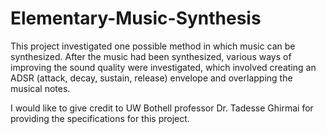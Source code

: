 # Elementary-Music-Synthesis
This project investigated one possible method in which music can be synthesized. After the music had been synthesized, various ways of improving the sound quality were investigated, which involved creating an ADSR (attack, decay, sustain, release) envelope and overlapping the musical notes.

I would like to give credit to UW Bothell professor Dr. Tadesse Ghirmai for providing the specifications for this project.
